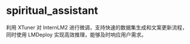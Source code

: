 # spiritual_assistant
利用 XTuner 对 InternLM2 进行微调，支持快速的数据集生成和文案更新流程，同时使用 LMDeploy 实现高效推理，能够及时响应用户需求。
